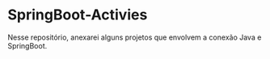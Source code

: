 # SpringBoot-Activies
Nesse repositório, anexarei alguns projetos que envolvem a conexão Java e SpringBoot.
